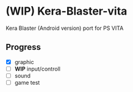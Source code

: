 # (WIP) Kera-Blaster-vita

Kera Blaster (Android version) port for PS VITA

## Progress

- [X] graphic
- [ ] **WIP** input/controll
- [ ] sound
- [ ] game test
